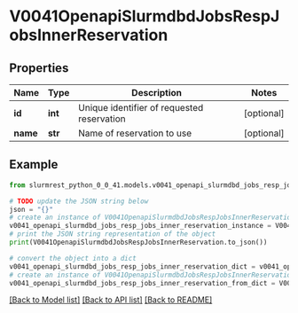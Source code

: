 # V0041OpenapiSlurmdbdJobsRespJobsInnerReservation


## Properties

Name | Type | Description | Notes
------------ | ------------- | ------------- | -------------
**id** | **int** | Unique identifier of requested reservation | [optional] 
**name** | **str** | Name of reservation to use | [optional] 

## Example

```python
from slurmrest_python_0_0_41.models.v0041_openapi_slurmdbd_jobs_resp_jobs_inner_reservation import V0041OpenapiSlurmdbdJobsRespJobsInnerReservation

# TODO update the JSON string below
json = "{}"
# create an instance of V0041OpenapiSlurmdbdJobsRespJobsInnerReservation from a JSON string
v0041_openapi_slurmdbd_jobs_resp_jobs_inner_reservation_instance = V0041OpenapiSlurmdbdJobsRespJobsInnerReservation.from_json(json)
# print the JSON string representation of the object
print(V0041OpenapiSlurmdbdJobsRespJobsInnerReservation.to_json())

# convert the object into a dict
v0041_openapi_slurmdbd_jobs_resp_jobs_inner_reservation_dict = v0041_openapi_slurmdbd_jobs_resp_jobs_inner_reservation_instance.to_dict()
# create an instance of V0041OpenapiSlurmdbdJobsRespJobsInnerReservation from a dict
v0041_openapi_slurmdbd_jobs_resp_jobs_inner_reservation_from_dict = V0041OpenapiSlurmdbdJobsRespJobsInnerReservation.from_dict(v0041_openapi_slurmdbd_jobs_resp_jobs_inner_reservation_dict)
```
[[Back to Model list]](../README.md#documentation-for-models) [[Back to API list]](../README.md#documentation-for-api-endpoints) [[Back to README]](../README.md)


